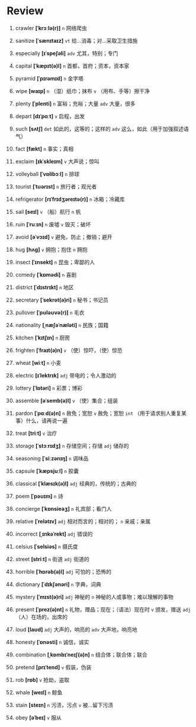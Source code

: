 # Review
1. crawler **[ˈkrɔːlə(r)]** `n` 网络爬虫

2. sanitize **[ˈsænɪtaɪz]** `vt` 给...消毒；对...采取卫生措施

3. especially **[ɪˈspeʃəli]** `adv` 尤其，特别；专门

4. capital **[ˈkæpɪt(ə)l]** `n` 首都，首府；资本，资本家

5. pyramid **[ˈpɪrəmɪd]** `n` 金字塔

6. wipe **[waɪp]** `n` （湿）纸巾；抹布 `v` （用布、手等）擦干净

7. plenty **[ˈplenti]** `n` 富裕；充裕；大量 `adv` 大量，很多

8. depart **[dɪˈpɑːt]** `v` 启程，出发

9. such **[sʌtʃ]** `det` 如此的，这等的；这样的 `adv` 这么，如此（用于加强叙述语气）

10. fact **[fækt]** `n` 事实；真相

11. exclaim **[ɪkˈskleɪm]** `v` 大声说；惊叫

12. volleyball **[ˈvɒlibɔːl]** `n` 排球

13. tourist **[ˈtʊərɪst]** `n` 旅行者；观光者

14. refrigerator **[rɪˈfrɪdʒəreɪtə(r)]** `n` 冰箱；冷藏库

15. sail **[seɪl]** `v` （船）航行 `n` 帆

16. ruin **[ˈruːɪn]** `n` 废墟 `v` 毁灭；破坏

17. avoid **[əˈvɔɪd]** `v` 避免，防止；撤销；避开

18. hug **[hʌɡ]** `v` 拥抱；抱住 `n` 拥抱

19. insect **[ˈɪnsekt]** `n` 昆虫；卑鄙的人

20. comedy **[ˈkɒmədi]** `n` 喜剧

21. district **[ˈdɪstrɪkt]** `n` 地区

22. secretary **[ˈsekrət(ə)ri]** `n` 秘书；书记员

23. pullover **[ˈpʊləʊvə(r)]** `n` 毛衣

24. nationality **[ˌnæʃəˈnæləti]** `n` 民族；国籍

25. kitchen **[ˈkɪtʃɪn]** `n` 厨房

26. frighten **[ˈfraɪt(ə)n]** `v` （使）惊吓，（使）惊恐

27. wheat **[wiːt]** `n` 小麦

28. electric **[ɪˈlektrɪk]** `adj` 带电的；令人激动的

29. lottery **[ˈlɒtəri]** `n` 彩票；博彩

30. assemble **[əˈsemb(ə)l]** `v` （使）集合；组装

31. pardon **[ˈpɑːd(ə)n]** `n` 赦免；宽恕 `v` 赦免；宽恕 `int` （用于请求别人重复某事）什么，请再说一遍

32. treat **[triːt]** `v` 治疗

33. storage **[ˈstɔːrɪdʒ]** `n` 存储空间；存储 `adj` 储存的

34. seasoning **[ˈsiːzənɪŋ]** `n` 调味品

35. capsule **[ˈkæpsjuːl]** `n` 胶囊

36. classical **[ˈklæsɪk(ə)l]** `adj` 经典的，传统的；古典的

37. poem **[ˈpəʊɪm]** `n` 诗

38. concierge **[ˈkɒnsieəʒ]** `n` 礼宾部；看门人

39. relative **[ˈrelətɪv]** `adj` 相对而言的；相对的； `n` 亲戚；亲属

40. incorrect **[ˌɪnkəˈrekt]** `adj` 错误的

41. celsius **[ˈselsiəs]** `n` 摄氏度

42. street **[striːt]** `n` 街道 `adj` 街道的

43. horrible **[ˈhɒrəb(ə)l]** `adj` 可怕的；恐怖的

44. dictionary **[ˈdɪkʃənəri]** `n` 字典，词典

45. mystery **[ˈmɪst(ə)ri]** `adj` 神秘的 `n` 神秘的人或事物；难以理解的事物

46. present **[ˈprez(ə)nt]** `n` 礼物，赠品；现在；（语法）现在时 `v` 颁发，赠送 `adj` （人）在场的，出席的

47. loud **[laʊd]** `adj` 大声的，响亮的 `adv` 大声地，响亮地

48. honesty **[ˈɒnəsti]** `n` 诚信，诚实

49. combination **[ˌkɒmbɪˈneɪʃ(ə)n]** `n` 结合体；联合体；联合

50. pretend **[prɪˈtend]** `v` 假装，伪装

51. rob **[rɒb]** `v` 抢劫，盗取

52. whale **[weɪl]** `n` 鲸鱼

53. stain **[steɪn]** `n` 污渍，污点 `v` 被...留下污渍

54. obey **[əˈbeɪ]** `v` 服从

